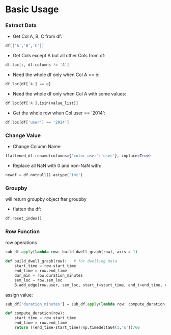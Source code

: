 # Basic Usage

### Extract Data
- Get Col A, B, C from df:
```py
df[['A','B','C']]
```
- Get Cols except A but all other Cols from df:
```py
df.loc[:, df.columns != 'A']
```
- Need the whole df only when Col A == e:
```py
df.loc[df['A'] == e]
```
- Need the whole df only when Col A with some values:
```py
df.loc[df['A'].isin(value_list)]
```
- Get the whole row when Col user == '2014':
```py
df.loc[df['user'] == '2014']
```


### Change Value
- Change Column Name:
```py
flattened_df.rename(columns={'coloc_user':'user'}, inplace=True)
```
- Replace all NaN with 0 and non-NaN with:
```py
newdf = df.notnull().astype('int')
```

### Groupby
will return groupby object fter groupby
- flatten the df: 
```py
df.reset_index()
```

### Row Function
row operations
```py
sub_df.apply(lambda row: build_dwell_graph(row), axis = 1)

def build_dwell_graph(row):   # for dwelling data
    start_time = row.start_time
    end_time = row.end_time
    dur_min = row.duration_minutes
    sem_loc = row.sem_loc
    B.add_edge(row.user, sem_loc, start_t=start_time, end_t=end_time, dur=dur_min)
```
assign value:
```py
sub_df['duration_minutes'] = sub_df.apply(lambda row: compute_duration(row), axis = 1)

def compute_duration(row):
    start_time = row.start_time
    end_time = row.end_time
    return ((end_time-start_time)/np.timedelta64(1,'s'))/60
```
